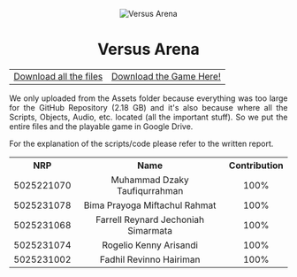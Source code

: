 <p align="center">
  <img src="https://github.com/user-attachments/assets/e65f89f3-ba45-49da-ad79-8e60b94c0af0" alt="Versus Arena" />
</p>  

<h1 align="center">Versus Arena</h1>

<table align="center">
  <tr>
    <td align="center">
      <a href="https://drive.google.com/file/d/1dWNTCSyqvmUg1dBDdmWjYwpJTBCMuzAq/view?usp=sharing">Download all the files</a>
    </td>
    <td align="center">
      <a href="https://drive.google.com/file/d/1FTWeDO6rdLyL50i-b6woaBImN8CBsFeN/view?usp=sharing">Download the Game Here!</a>
    </td>
  </tr>
</table>


<p align="justify">
We only uploaded from the Assets folder because everything was too large for the GitHub Repository (2.18 GB) and it's also because where all the Scripts, Objects, Audio, etc. located (all the important stuff).
So we put the entire files and the playable game in Google Drive.  

For the explanation of the scripts/code please refer to the written report.  
</p>


<table align="center">
  <tr>
    <th style="text-align:center">NRP</th>
    <th style="text-align:center">Name</th>
    <th style="text-align:center">Contribution</th>
  </tr>
  <tr>
    <td style="text-align:center">5025221070</td>
    <td style="text-align:center">Muhammad Dzaky Taufiqurrahman</td>
    <td style="text-align:center">100%</td>
  </tr>
  <tr>
    <td style="text-align:center">5025231078</td>
    <td style="text-align:center">Bima Prayoga Miftachul Rahmat</td>
    <td style="text-align:center">100%</td>
  </tr>
  <tr>
    <td style="text-align:center">5025231068</td>
    <td style="text-align:center">Farrell Reynard Jechoniah Simarmata</td>
    <td style="text-align:center">100%</td>
  </tr>
  <tr>
    <td style="text-align:center">5025231074</td>
    <td style="text-align:center">Rogelio Kenny Arisandi</td>
    <td style="text-align:center">100%</td>
  </tr>
  <tr>
    <td style="text-align:center">5025231002</td>
    <td style="text-align:center">Fadhil Revinno Hairiman</td>
    <td style="text-align:center">100%</td>
  </tr>
</table>

</div>
